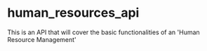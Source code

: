 # human_resources_api
This is an API that will cover the basic functionalities  of an 'Human Resource Management' 
